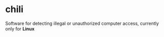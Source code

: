 # chili
Software for detecting illegal or unauthorized computer access, currently only for **Linux**